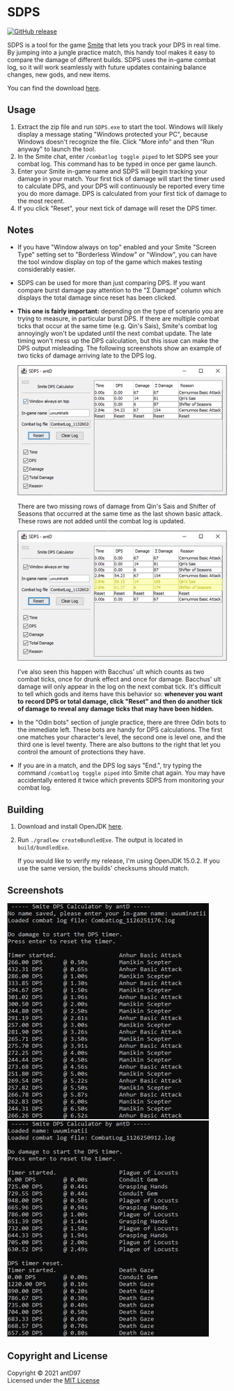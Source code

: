 # SDPS

[![GitHub release](https://img.shields.io/github/downloads/antD97/SDPS/v2.1/total)](https://github.com/antD97/SmiteDPS/releases/tag/v2.1)

SDPS is a tool for the game [Smite](https://smitegame.com/) that lets you track your DPS in real
time. By jumping into a jungle practice match, this handy tool makes it easy to compare the damage
of different builds. SDPS uses the in-game combat log, so it will work seamlessly with future
updates containing balance changes, new gods, and new items.

You can find the download [here](https://github.com/antD97/SmiteDPS/releases/tag/v2.1).

## Usage

1. Extract the zip file and run `SDPS.exe` to start the tool. Windows will likely display a message
   stating "Windows protected your PC", because Windows doesn't recognize the file. Click "More
   info" and then "Run anyway" to launch the tool.
2. In the Smite chat, enter `/combatlog toggle piped` to let SDPS see your combat log. This command
   has to be typed in once per game launch.
3. Enter your Smite in-game name and SDPS will begin tracking your damage in your match. Your first
   tick of damage will start the timer used to calculate DPS, and your DPS will continuously be
   reported every time you do more damage. DPS is calculated from your first tick of damage to the
   most recent.
4. If you click "Reset", your next tick of damage will reset the DPS timer.

## Notes

- If you have "Window always on top" enabled and your Smite "Screen Type" setting set to "Borderless
  Window" or "Window", you can have the tool window display on top of the game which makes testing
  considerably easier.

- SDPS can be used for more than just comparing DPS. If you want compare burst damage pay attention
  to the "Σ Damage" column which displays the total damage since reset has been clicked.

- **This one is fairly important:** depending on the type of scenario you are trying to measure, in
  particular burst DPS. If there are multiple combat ticks that occur at the same time (e.g. Qin's
  Sais), Smite's combat log annoyingly won't be updated until the next combat update. The late
  timing won't mess up the DPS calculation, but this issue can make the DPS output misleading. The
  following screenshots show an example of two ticks of damage arriving late to the DPS log.

  ![Screenshot 4](pics/screenshot3.png)
  
  There are two missing rows of damage from Qin's Sais and Shifter of Seasons that occurred at the
  same time as the last shown basic attack. These rows are not added until the combat log is
  updated.

  ![Screenshot 4](pics/screenshot4.png)

  I've also seen this happen with Bacchus' ult which counts as two combat ticks, once for drunk
  effect and once for damage. Bacchus' ult damage will only appear in the log on the next combat
  tick. It's difficult to tell which gods and items have this behavior so: **whenever you want to**
  **record DPS or total damage, click "Reset" and then do another tick of damage to reveal any**
  **damage ticks that may have been hidden.**

- In the "Odin bots" section of jungle practice, there are three Odin bots to the immediate left.
  These bots are handy for DPS calculations. The first one matches your character's level, the
  second one is level one, and the third one is level twenty. There are also buttons to the right
  that let you control the amount of protections they have.

- If you are in a match, and the DPS log says "End.", try typing the command
  `/combatlog toggle piped` into Smite chat again. You may have accidentally entered it twice which
  prevents SDPS from monitoring your combat log.

## Building

1. Download and install OpenJDK [here](https://openjdk.java.net/install).
2. Run `./gradlew createBundledExe`. The output is located in `build/bundledExe`.

   If you would like to verify my release, I'm using OpenJDK 15.0.2. If you use the same version,
   the builds' checksums should match.

## Screenshots

[![Screenshot 1](pics/screenshot1.png)](pics/screenshot1.png)  
[![Screenshot 2](pics/screenshot2.png)](pics/screenshot2.png)

## Copyright and License

Copyright © 2021 antD97  
Licensed under the [MIT License](LICENSE)
